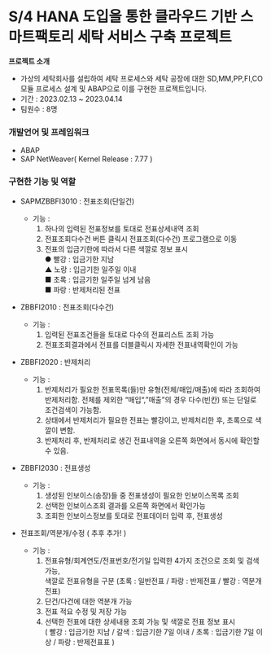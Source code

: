 # S/4 HANA 도입을 통한 클라우드 기반 스마트팩토리 세탁 서비스 구축 프로젝트 <WISHWASH>
**프로젝트 소개**  
- 가상의 세탁회사를 설립하여 세탁 프로세스와 세탁 공장에 대한 SD,MM,PP,FI,CO 모듈 프로세스 설계 및 ABAP으로 이를 구현한 프로젝트입니다.    
- 기간 : 2023.02.13 ~ 2023.04.14  
- 팀원수 : 8명  
### 개발언어 및 프레임워크
  - ABAP
  - SAP NetWeaver( Kernel Release : 7.77 )
### 구현한 기능 및 역할  
  - SAPMZBBFI3010 : 전표조회(단일건)  
    - 기능 :
       1. 하나의 입력된 전표정보를 토대로 전표상세내역 조회
       2. 전표조회다수건 버튼 클릭시 전표조회(다수건) 프로그램으로 이동
       3. 전표의 입금기한에 따라서 다른 색깔로 정보 표시  
           ● 빨강 : 입금기한 지남  
           ▲ 노랑 : 입금기한 일주일 이내   
           ■ 초록 : 입금기한 일주일 넘게 남음  
           ■ 파랑 : 반제처리된 전표   
  
  - ZBBFI2010 : 전표조회(다수건)  
    - 기능 : 
      1. 입력된 전표조건들을 토대로 다수의 전표리스트 조회 가능
      2. 전표조회결과에서 전표를 더블클릭시 자세한 전표내역확인이 가능
  
  - ZBBFI2020 : 반제처리  
    - 기능 :
      1. 반제처리가 필요한 전표목록(들)만 유형(전체/매입/매출)에 따라 조회하여 반제처리함.
         전체를 제외한 “매입“,”매출”의 경우 다수(빈칸) 또는 단일로 조건검색이 가능함.
      2. 상태에서 반제처리가 필요한 전표는 빨강이고, 반제처리한 후, 초록으로 색깔이 변함.
      3. 반제처리 후, 반제처리로 생긴 전표내역을 오른쪽 화면에서 동시에 확인할 수 있음.

  - ZBBFI2030 : 전표생성  
    - 기능 :
      1. 생성된 인보이스(송장)들 중 전표생성이 필요한 인보이스목록 조회
      2. 선택한 인보이스조회 결과를 오른쪽 화면에서 확인가능
      3. 조회한 인보이스정보를 토대로 전표데이터 입력 후, 전표생성

  - 전표조회/역분개/수정 ( 추후 추가! )  
    - 기능 :
      1. 전표유형/회계연도/전표번호/전기일 입력한 4가지 조건으로 조회 및 검색 가능,  
	 색깔로 전표유형을 구분  	(초록 : 일반전표 / 파랑 : 반제전표 / 빨강 : 역분개전표)
      2. 단건/다건에 대한 역분개 가능
      3. 전표 적요 수정 및 저장 가능
      4. 선택한 전표에 대한 상세내용 조회 가능 및 색깔로 전표 정보 표시  
      	( 빨강 : 입금기한 지남 / 갈색 : 입금기한 7일 이내 / 초록 : 입금기한 7일 이상 / 
      	파랑 : 반제전표표 )

  
 
